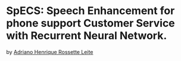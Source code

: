 # SpECS: Speech Enhancement for phone support Customer Service with Recurrent Neural Network.

by [Adriano Henrique Rossette Leite](http://adrianohrl.tech/about)

